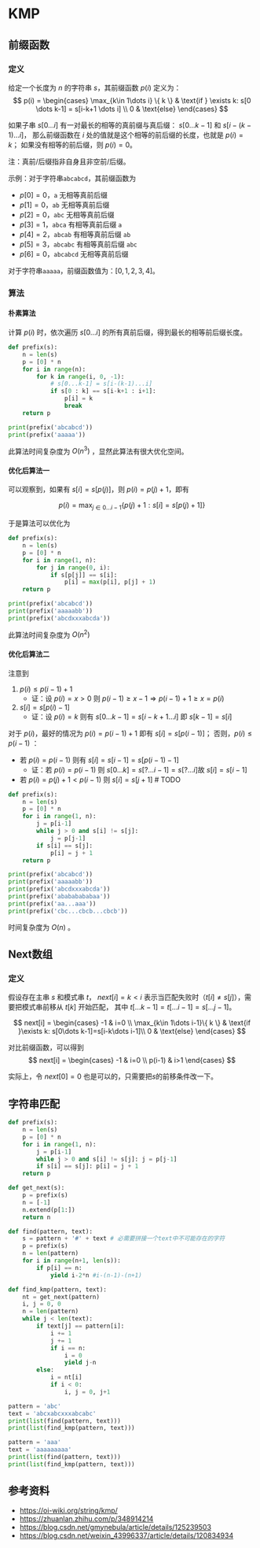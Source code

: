 # KMP

## 前缀函数

### 定义
给定一个长度为 $n$ 的字符串 $s$，其前缀函数 $p(i)$ 定义为：
$$
p(i) = 
\begin{cases} 
\max_{k\in 1\dots i} \{ k \} & \text{if } \exists k: s[0 \dots k-1] = s[i-k+1 \dots i] \\
0 & \text{else}
\end{cases}
$$

如果子串 $s[0\dots i]$ 有一对最长的相等的真前缀与真后缀：
$s[0\dots k-1]$ 和 $s[i - (k - 1) \dots i]$，
那么前缀函数在 $i$ 处的值就是这个相等的前后缀的长度，也就是 $p(i)=k$；
如果没有相等的前后缀，则 $p(i)=0$。

注：真前/后缀指非自身且非空前/后缀。

示例：对于字符串`abcabcd`，其前缀函数为
- $p[0]=0$，`a` 无相等真前后缀
- $p[1]=0$，`ab` 无相等真前后缀
- $p[2]=0$，`abc` 无相等真前后缀
- $p[3]=1$，`abca` 有相等真前后缀 `a`
- $p[4]=2$，`abcab` 有相等真前后缀 `ab`
- $p[5]=3$，`abcabc` 有相等真前后缀 `abc`
- $p[6]=0$，`abcabcd` 无相等真前后缀

对于字符串`aaaaa`，前缀函数值为：$[0, 1, 2, 3, 4]$。


### 算法

#### 朴素算法
计算 $p(i)$ 时，依次遍历 $s[0\dots i]$ 的所有真前后缀，得到最长的相等前后缀长度。

```python
def prefix(s):
    n = len(s)
    p = [0] * n
    for i in range(n):
        for k in range(i, 0, -1):
            # s[0...k-1] = s[i-(k-1)...i]
            if s[0 : k] == s[i-k+1 : i+1]:
                p[i] = k
                break
    return p

print(prefix('abcabcd'))
print(prefix('aaaaa'))
```

此算法时间复杂度为 $O(n^3)$ ，显然此算法有很大优化空间。

#### 优化后算法一

可以观察到，如果有 $s[i]=s[p(j)]$，则 $p(i) = p(j) + 1$，即有

$$
p(i) = \max_{j\in 0\dots i-1} \{p(j)+1: s[i]=s[p(j)+1]\}
$$

于是算法可以优化为

```python
def prefix(s):
    n = len(s)
    p = [0] * n
    for i in range(1, n):
        for j in range(0, i):
            if s[p[j]] == s[i]:
                p[i] = max(p[i], p[j] + 1)
    return p

print(prefix('abcabcd'))
print(prefix('aaaaabb'))
print(prefix('abcdxxxabcda'))
```

此算法时间复杂度为 $O(n^2)$

#### 优化后算法二

注意到
1. $p(i)\le p(i-1)+1$
    - 证：设 $p(i)=x\gt 0$ 则 $p(i-1)\ge x-1 \Rightarrow p(i-1)+1\ge x = p(i)$
2. $s[i]=s[p(i)-1]$
    - 证：设 $p(i)=k$ 则有 $s[0\dots k-1] = s[i-k+1\dots i]$ 即 $s[k-1]=s[i]$


对于 $p(i)$，最好的情况为 $p(i) = p(i-1)+1$ 即有 $s[i]=s[p(i-1)]$；
否则，$p(i)\le p(i-1)$ ：
  - 若 $p(i) = p(i-1)$ 则有 $s[i] = s[i-1] = s[p(i-1)-1]$
    - 证：若 $p(i)=p(i-1)$ 则 $s[0\dots k]=s[?\dots i-1]=s[?\dots i]$故 $s[i]=s[i-1]$
  - 若 $p(i) = p(j)+1 < p(i-1)$ 则 $s[i]=s[j+1]$ # TODO

```python
def prefix(s):
    n = len(s)
    p = [0] * n
    for i in range(1, n):
        j = p[i-1]
        while j > 0 and s[i] != s[j]:
            j = p[j-1]
        if s[i] == s[j]:
            p[i] = j + 1
    return p

print(prefix('abcabcd'))
print(prefix('aaaaabb'))
print(prefix('abcdxxxabcda'))
print(prefix('abababababaa'))
print(prefix('aa...aaa'))
print(prefix('cbc...cbcb...cbcb'))
```
时间复杂度为 $O(n)$ 。

## Next数组

### 定义
假设存在主串 $s$ 和模式串 $t$，
$next[i]=k<i$ 表示当匹配失败时（$t[i]\ne s[j]$），需要把模式串前移从 $t[k]$ 开始匹配，
其中 $t[\dots k-1]=t[\dots i-1]=s[\dots j-1]$。 


$$
next[i] =
\begin{cases}
-1 & i=0 \\
\max_{k\in 1\dots i-1}\{ k \} & 
\text{if }\exists k: s[0\dots k-1]=s[i-k\dots i-1]\\
0 & \text{else}  
\end{cases}
$$

对比前缀函数，可以得到
$$
next[i] =
\begin{cases}
-1 & i=0 \\
p(i-1) & i>1
\end{cases}
$$

实际上，令 $next[0]=0$ 也是可以的，只需要把$s$的前移条件改一下。

## 字符串匹配

```python
def prefix(s):
    n = len(s)
    p = [0] * n
    for i in range(1, n):
        j = p[i-1]
        while j > 0 and s[i] != s[j]: j = p[j-1]
        if s[i] == s[j]: p[i] = j + 1
    return p

def get_next(s):
    p = prefix(s)
    n = [-1]
    n.extend(p[1:])
    return n

def find(pattern, text):
    s = pattern + '#' + text # 必需要拼接一个text中不可能存在的字符
    p = prefix(s)
    n = len(pattern)
    for i in range(n+1, len(s)):
        if p[i] == n:
            yield i-2*n #i-(n-1)-(n+1)

def find_kmp(pattern, text):
    nt = get_next(pattern)
    i, j = 0, 0
    n = len(pattern)
    while j < len(text):
        if text[j] == pattern[i]:
            i += 1
            j += 1
            if i == n:
                i = 0
                yield j-n
        else:
            i = nt[i]
            if i < 0:
                i, j = 0, j+1

pattern = 'abc'
text = 'abcxabcxxxabcabc'
print(list(find(pattern, text)))
print(list(find_kmp(pattern, text)))

pattern = 'aaa'
text = 'aaaaaaaaa'
print(list(find(pattern, text)))
print(list(find_kmp(pattern, text)))
```

## 参考资料
- https://oi-wiki.org/string/kmp/
- https://zhuanlan.zhihu.com/p/348914214
- https://blog.csdn.net/gmynebula/article/details/125239503
- https://blog.csdn.net/weixin_43996337/article/details/120834934